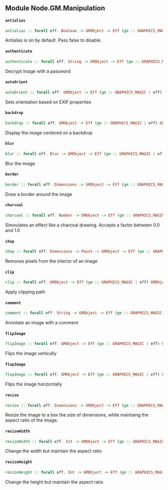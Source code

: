 ## Module Node.GM.Manipulation

#### `antialias`

``` purescript
antialias :: forall eff. Boolean -> GMObject -> Eff (gm :: GRAPHICS_MAGIC | eff) GMObject
```

Antialias is on by default. Pass false to disable.

#### `authenticate`

``` purescript
authenticate :: forall eff. String -> GMObject -> Eff (gm :: GRAPHICS_MAGIC | eff) GMObject
```

Decrypt image with a password

#### `autoOrient`

``` purescript
autoOrient :: forall eff. GMObject -> Eff (gm :: GRAPHICS_MAGIC | eff) GMObject
```

Sets orientation based on EXIF properties

#### `backdrop`

``` purescript
backdrop :: forall eff. GMObject -> Eff (gm :: GRAPHICS_MAGIC | eff) GMObject
```

Display the image centered on a backdrop

#### `blur`

``` purescript
blur :: forall eff. Blur -> GMObject -> Eff (gm :: GRAPHICS_MAGIC | eff) GMObject
```

Blur the image

#### `border`

``` purescript
border :: forall eff. Dimensions -> GMObject -> Eff (gm :: GRAPHICS_MAGIC | eff) GMObject
```

Draw a border around the image

#### `charcoal`

``` purescript
charcoal :: forall eff. Number -> GMObject -> Eff (gm :: GRAPHICS_MAGIC | eff) GMObject
```

Simoulates an effect like a charcoal drawing. Accepts a factor between 0.0
and 1.0

#### `chop`

``` purescript
chop :: forall eff. Dimensions -> Point -> GMObject -> Eff (gm :: GRAPHICS_MAGIC | eff) GMObject
```

Removes pixels from the interior of an image

#### `clip`

``` purescript
clip :: forall eff. GMObject -> Eff (gm :: GRAPHICS_MAGIC | eff) GMObject
```

Apply clipping path

#### `comment`

``` purescript
comment :: forall eff. String -> GMObject -> Eff (gm :: GRAPHICS_MAGIC | eff) GMObject
```

Annotate an image with a comment

#### `flipImage`

``` purescript
flipImage :: forall eff. GMObject -> Eff (gm :: GRAPHICS_MAGIC | eff) GMObject
```

Flips the image vertically

#### `flopImage`

``` purescript
flopImage :: forall eff. GMObject -> Eff (gm :: GRAPHICS_MAGIC | eff) GMObject
```

Flips the image horizontally

#### `resize`

``` purescript
resize :: forall eff. Dimensions -> GMObject -> Eff (gm :: GRAPHICS_MAGIC | eff) GMObject
```

Resize the image to a box the size of dimensions, while maintaing
the aspect ratio of the image.

#### `resizeWidth`

``` purescript
resizeWidth :: forall eff. Int -> GMObject -> Eff (gm :: GRAPHICS_MAGIC | eff) GMObject
```

Change the width but maintain the aspect ratio

#### `resizeHeight`

``` purescript
resizeHeight :: forall eff. Int -> GMObject -> Eff (gm :: GRAPHICS_MAGIC | eff) GMObject
```

Change the height but maintain the aspect ratio


